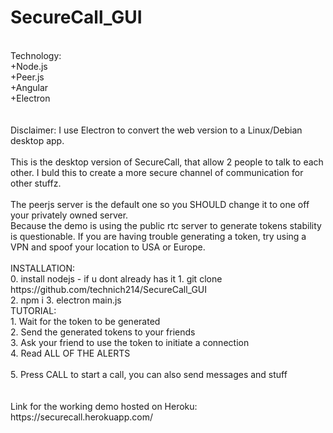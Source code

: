 # SecureCall_GUI
<br>
Technology:<br>
+Node.js<br>
+Peer.js<br>
+Angular<br>
+Electron<br>
<br>
<br>
Disclaimer: I use Electron to convert the web version to a Linux/Debian desktop app.
<br>
<br>
This is the desktop version of SecureCall, that allow 2 people to talk to each other. I buld this to create a more secure channel of communication for other stuffz.<br>
<br>
The peerjs server is the default one so you SHOULD change it to one off your privately owned server.<br>
Because the demo is using the public rtc server to generate tokens stability is questionable. If you are having trouble generating a token, try using a VPN and spoof your location to USA or Europe.
<br>
<br>
INSTALLATION:<br>
0. install nodejs - if u dont already has it
1. git clone https://github.com/technich214/SecureCall_GUI<br>
2. npm i
3. electron main.js
<br>
TUTORIAL:<br>
1. Wait for the token to be generated<br>
2. Send the generated tokens to your friends<br>
3. Ask your friend to use the token to initiate a connection<br>
4. Read ALL OF THE ALERTS<br><br>
5. Press CALL to start a call, you can also send messages and stuff<br>
<br>
<br>
Link for the working demo hosted on Heroku: https://securecall.herokuapp.com/
